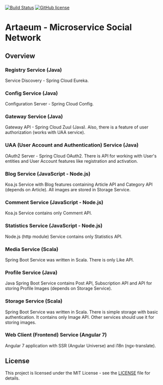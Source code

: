 [![Build Status](https://travis-ci.org/EgorRepnikov/artaeum.svg?branch=master)](https://travis-ci.org/EgorRepnikov/artaeum)
[![GitHub license](https://img.shields.io/github/license/mashape/apistatus.svg)](https://github.com/EgorRepnikov/arteaum.com/blob/master/LICENCE)
# Artaeum - Microservice Social Network

## Overview
### Registry Service (Java)
Service Discovery - Spring Cloud Eureka.

### Config Service (Java)
Configuration Server - Spring Cloud Config.

### Gateway Service (Java)
Gateway API - Spring Cloud Zuul (Java). Also, there is a feature of user authorization (works with UAA service).

### UAA (User Account and Authentication) Service (Java)
OAuth2 Server - Spring Cloud OAuth2. There is API for working with User's entities and User Account features like registration and activation.

### Blog Service (JavaScript - Node.js)
Koa.js Service with Blog features containing Article API and Category API (depends on Article). All images are stored in Storage Service.

### Comment Service (JavaScript - Node.js)
Koa.js Service contains only Comment API.

### Statistics Service (JavaScript - Node.js)
Node.js (http module) Service contains only Statistics API.

### Media Service (Scala)
Spring Boot Service was written in Scala. There is only Like API.

### Profile Service (Java)
Java Spring Boot Service contains Post API, Subscription API and API for storing Profile Images (depends on Storage Service).

### Storage Service (Scala)
Spring Boot Service was written in Scala. There is simple storage with basic authentication. It contains only Image API. Other services should use it for storing images.

### Web Client (Frontend) Service (Angular 7)
Angular 7 application with SSR (Angular Universe) and i18n (ngx-translate).

## License
This project is licensed under the MIT License - see the [LICENSE](LICENSE) file for details.

